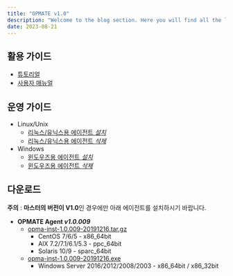 ```yaml
---
title: "OPMATE v1.0"
description: "Welcome to the blog section. Here you will find all the latest updates and stories."
date: 2023-08-21
---
```


## 활용 가이드

- [튜토리얼](QuickTutorial.html)
- [사용자 매뉴얼](Overview.html)

## 운영 가이드
- Linux/Unix
  - [리눅스/유닉스용 에이전트 *설치*](InstallAgentLinux.html)
  - [리눅스/유닉스용 에이전트 *삭제*](UninstallAgentLinux.html)
- Windows
  - [윈도우즈용 에이전트 *설치*](InstallAgentWindows.html)
  - [윈도우즈용 에이전트 *삭제*](UninstallAgentWindows.html)

## 다운로드

**주의** : **마스터의 버전이 V1.0**인 경우에만 아래 에이전트를 설치하시기 바랍니다.

- **OPMATE Agent _v1.0.009_**
  - [opma-inst-1.0.009-20191216.tar.gz](https://github.com/opmate/opmate.github.io/releases/download/OPMATE-AGENT-v1.0.009/opma-inst-1.0.009-20191216.tar.gz)
    - CentOS 7/6/5 - x86_64bit
    - AIX 7.2/7.1/6.1/5.3 - ppc_64bit
    - Solaris 10/9 - sparc_64bit
  - [opma-inst-1.0.009-20191216.exe](https://github.com/opmate/opmate.github.io/releases/download/OPMATE-AGENT-v1.0.009/opma-inst-1.0.009-20191216.exe)
    - Windows Server 2016/2012/2008/2003 - x86_64bit / x86_32bit

